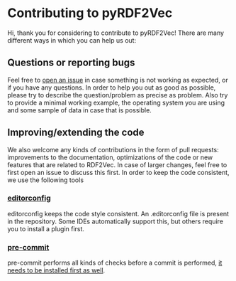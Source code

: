 # Contributing to pyRDF2Vec

Hi, thank you for considering to contribute to pyRDF2Vec! There are many different ways in which you can help us out:

## Questions or reporting bugs

Feel free to [open an issue](https://github.com/IBCNServices/pyRDF2Vec/issues/new) in case something is not working as expected, or if you have any questions. In order to help you out as good as possible, please try to describe the question/problem as precise as problem. Also try to provide a minimal working example, the operating system you are using and some sample of data in case that is possible.

## Improving/extending the code

We also welcome any kinds of contributions in the form of pull requests: improvements to the documentation, optimizations of the code or new features that are related to RDF2Vec. In case of larger changes, feel free to first open an issue to discuss this first. In order to keep the code consistent, we use the following tools

### [editorconfig](https://editorconfig.org/)

editorconfig keeps the code style consistent. An .editorconfig file is present in the repository. Some IDEs automatically support this, but others require you to install a plugin first.

### [pre-commit](https://github.com/pre-commit/pre-commit)

pre-commit performs all kinds of checks before a commit is performed, [it needs to be installed first as well](https://ljvmiranda921.github.io/notebook/2018/06/21/precommits-using-black-and-flake8/).